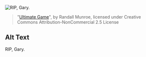![RIP, Gary.](https://imgs.xkcd.com/comics/ultimate_game.png)
> "[Ultimate Game](https://xkcd.com/393/)", by Randall Munroe, licensed under Creative Commons Attribution-NonCommercial 2.5 License

## Alt Text
RIP, Gary.
